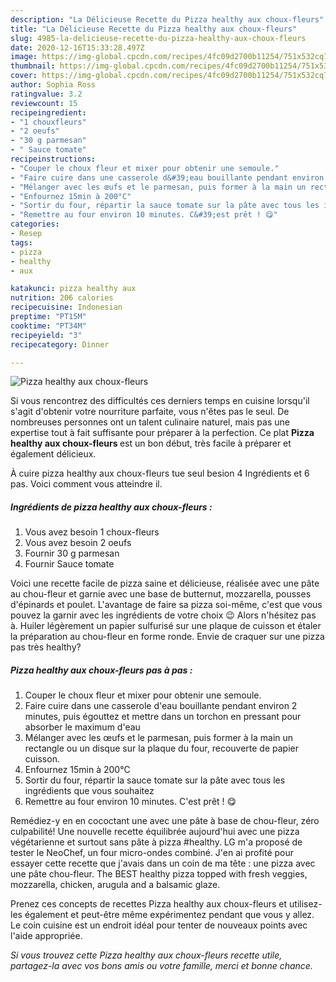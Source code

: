 ```yaml
---
description: "La Délicieuse Recette du Pizza healthy aux choux-fleurs"
title: "La Délicieuse Recette du Pizza healthy aux choux-fleurs"
slug: 4985-la-delicieuse-recette-du-pizza-healthy-aux-choux-fleurs
date: 2020-12-16T15:33:28.497Z
image: https://img-global.cpcdn.com/recipes/4fc09d2700b11254/751x532cq70/pizza-healthy-aux-choux-fleurs-photo-principale-de-la-recette.jpg
thumbnail: https://img-global.cpcdn.com/recipes/4fc09d2700b11254/751x532cq70/pizza-healthy-aux-choux-fleurs-photo-principale-de-la-recette.jpg
cover: https://img-global.cpcdn.com/recipes/4fc09d2700b11254/751x532cq70/pizza-healthy-aux-choux-fleurs-photo-principale-de-la-recette.jpg
author: Sophia Ross
ratingvalue: 3.2
reviewcount: 15
recipeingredient:
- "1 chouxfleurs"
- "2 oeufs"
- "30 g parmesan"
- " Sauce tomate"
recipeinstructions:
- "Couper le choux fleur et mixer pour obtenir une semoule."
- "Faire cuire dans une casserole d&#39;eau bouillante pendant environ 2 minutes, puis égouttez et mettre dans un torchon en pressant pour absorber le maximum d&#39;eau"
- "Mélanger avec les œufs et le parmesan, puis former à la main un rectangle ou un disque sur la plaque du four, recouverte de papier cuisson."
- "Enfournez 15min à 200°C"
- "Sortir du four, répartir la sauce tomate sur la pâte avec tous les ingrédients que vous souhaitez"
- "Remettre au four environ 10 minutes. C&#39;est prêt ! 😋"
categories:
- Resep
tags:
- pizza
- healthy
- aux

katakunci: pizza healthy aux 
nutrition: 206 calories
recipecuisine: Indonesian
preptime: "PT15M"
cooktime: "PT34M"
recipeyield: "3"
recipecategory: Dinner

---
```



![Pizza healthy aux choux-fleurs](https://img-global.cpcdn.com/recipes/4fc09d2700b11254/751x532cq70/pizza-healthy-aux-choux-fleurs-photo-principale-de-la-recette.jpg)

Si vous rencontrez des difficultés ces derniers temps en cuisine lorsqu'il s'agit d'obtenir votre nourriture parfaite, vous n'êtes pas le seul. De nombreuses personnes ont un talent culinaire naturel, mais pas une expertise tout à fait suffisante pour préparer à la perfection. Ce plat <strong> Pizza healthy aux choux-fleurs </strong> est un bon début, très facile à préparer et également délicieux.

<!--inarticleads1-->

À cuire pizza healthy aux choux-fleurs tue seul besion 4 Ingrédients et 6 pas. Voici comment vous atteindre il.

##### Ingrédients de pizza healthy aux choux-fleurs :

1. Vous avez besoin 1 choux-fleurs
1. Vous avez besoin 2 oeufs
1. Fournir 30 g parmesan
1. Fournir  Sauce tomate


V️oici une recette facile de pizza saine et délicieuse, réalisée avec une pâte au chou-fleur et garnie avec une base de butternut, mozzarella, pousses d&#39;épinards et poulet. L&#39;avantage de faire sa pizza soi-même, c&#39;est que vous pouvez la garnir avec les ingrédients de votre choix 😉 Alors n&#39;hésitez pas à. Huiler légèrement un papier sulfurisé sur une plaque de cuisson et étaler la préparation au chou-fleur en forme ronde. Envie de craquer sur une pizza pas très healthy? 

<!--inarticleads2-->

##### Pizza healthy aux choux-fleurs pas à pas :

1. Couper le choux fleur et mixer pour obtenir une semoule.
1. Faire cuire dans une casserole d&#39;eau bouillante pendant environ 2 minutes, puis égouttez et mettre dans un torchon en pressant pour absorber le maximum d&#39;eau
1. Mélanger avec les œufs et le parmesan, puis former à la main un rectangle ou un disque sur la plaque du four, recouverte de papier cuisson.
1. Enfournez 15min à 200°C
1. Sortir du four, répartir la sauce tomate sur la pâte avec tous les ingrédients que vous souhaitez
1. Remettre au four environ 10 minutes. C&#39;est prêt ! 😋


Remédiez-y en en cococtant une avec une pâte à base de chou-fleur, zéro culpabilité! Une nouvelle recette équilibrée aujourd&#39;hui avec une pizza végétarienne et surtout sans pâte à pizza #healthy. LG m&#39;a proposé de tester le NeoChef, un four micro-ondes combiné. J&#39;en ai profité pour essayer cette recette que j&#39;avais dans un coin de ma tête : une pizza avec une pâte chou-fleur. The BEST healthy pizza topped with fresh veggies, mozzarella, chicken, arugula and a balsamic glaze. 

<!--inarticleads1-->

<p>
Prenez ces concepts de recettes Pizza healthy aux choux-fleurs et utilisez-les également et peut-être même expérimentez pendant que vous y allez. Le coin cuisine est un endroit idéal pour tenter de nouveaux points avec l'aide appropriée.
</p>

<p>
<i>Si vous trouvez cette Pizza healthy aux choux-fleurs recette utile, partagez-la avec vos bons amis ou votre famille, merci et bonne chance.</i>
</p>
